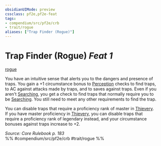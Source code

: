 ```yaml
---
obsidianUIMode: preview
cssclass: pf2e,pf2e-feat
tags:
- compendium/src/pf2e/crb
- trait/rogue
aliases: ["Trap Finder (Rogue)"]
---
```

# Trap Finder (Rogue)  *Feat 1*  
[rogue](../../rules/traits/rogue.md)  


You have an intuitive sense that alerts you to the dangers and presence of traps. You gain a +1 circumstance bonus to [Perception](../skills.md#Perception) checks to find traps, to AC against attacks made by traps, and to saves against traps. Even if you aren't [Searching](../../rules/actions/search.md), you get a check to find traps that normally require you to be [Searching](../../rules/actions/search.md). You still need to meet any other requirements to find the trap.

You can disable traps that require a proficiency rank of master in [Thievery](../skills.md#Thievery). If you have master proficiency in [Thievery](../skills.md#Thievery), you can disable traps that require a proficiency rank of legendary instead, and your circumstance bonuses against traps increase to +2.

*Source: Core Rulebook p. 183*  
%% #compendium/src/pf2e/crb #trait/rogue %%